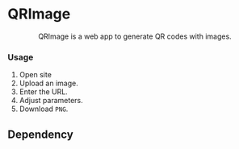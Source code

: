 # QRImage

<p align="center">
    QRImage is a web app to generate QR codes with images.
</p>

<p align="center">
  
</p>

### Usage

1. Open site
2. Upload an image.
3. Enter the URL.
4. Adjust parameters.
5. Download `PNG`.

## Dependency

